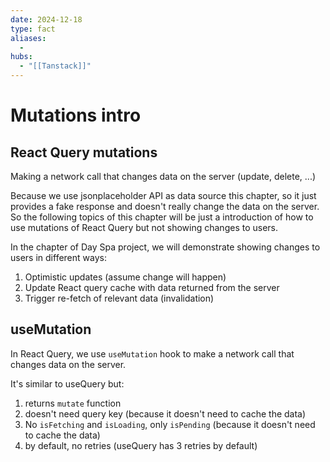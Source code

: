 ```yaml
---
date: 2024-12-18
type: fact
aliases:
  -
hubs:
  - "[[Tanstack]]"
---
```


# Mutations intro


## React Query mutations

Making a network call that changes data on the server (update, delete, ...)

Because we use jsonplaceholder API as data source this chapter, so it just provides a fake response and doesn't really change the data on the server. So the following topics of this chapter will be just a introduction of how to use mutations of React Query but not showing changes to users.

In the chapter of Day Spa project, we will demonstrate showing changes to users in different ways:
1. Optimistic updates (assume change will happen)
2. Update React query cache with data returned from the server
3. Trigger re-fetch of relevant data (invalidation)


## useMutation

In React Query, we use `useMutation` hook to make a network call that changes data on the server.

It's similar to useQuery but:
1. returns `mutate` function
2. doesn't need query key (because it doesn't need to cache the data)
3. No `isFetching` and `isLoading`, only `isPending` (because it doesn't need to cache the data)
4. by default, no retries (useQuery has 3 retries by default)

